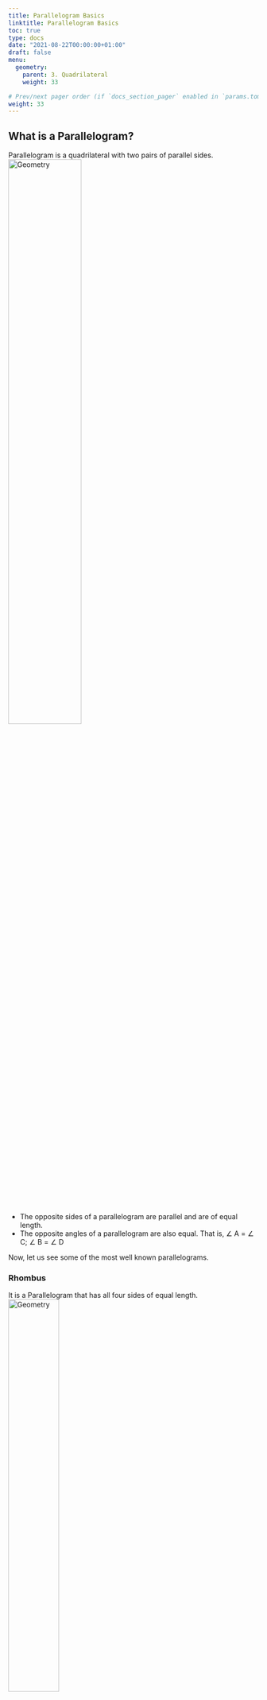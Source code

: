 ```yaml
---
title: Parallelogram Basics
linktitle: Parallelogram Basics
toc: true
type: docs
date: "2021-08-22T00:00:00+01:00"
draft: false
menu:
  geometry:
    parent: 3. Quadrilateral
    weight: 33

# Prev/next pager order (if `docs_section_pager` enabled in `params.toml`)
weight: 33
---
```


## What is a Parallelogram?

Parallelogram is a quadrilateral with two pairs of parallel sides. 
<img src="../../../media/geometry/quadrilateral-1.png" alt="Geometry" style="width:54%;height:54%;">

* The opposite sides of a parallelogram are parallel and are of equal length. 
* The opposite angles of a parallelogram are also equal. That is, ∠ A = ∠ C; ∠ B = ∠ D 

Now, let us see some of the most well known parallelograms. 


### Rhombus

It is a Parallelogram that has all four sides of equal length. 
<img src="../../../media/geometry/parallelogram-10.png" alt="Geometry" style="width:45%;height:45%;">

It is also called as ***equilateral quadrilateral***, because it has four equal sides (just as we call a triangle with three equal sides equilateral triangle). 

So, Perimeter of a Rhombus = 4 × Side

{{% alert note %}}
Parallelogram circumscribing a circle is a Rhombus.
<img src="../../../media/geometry/parallelogram-9.png" alt="Geometry" style="width:36%;height:36%;">
{{% /alert %}}


### Rectangle 

It is a Parallelogram that has two diagonals of equal length, and all its four angles are right angles too (just like a square). However, only its opposite sides are equal. 

So, its adjacent sides make an angle of 90° with each other. 
<img src="../../../media/geometry/quadrilateral-4.png" alt="Geometry" style="width:63%;height:63%;">

AB = DC; BC = AD <br>
AC = BD <br>
∠ A = ∠ B = ∠ C = ∠ D = 90°

Perimeter of rectangle = 2 (length + breadth) = 2 (l + b)

{{% alert note %}}
If all the four sides of a rectangle are equal, then it is called a ***Square***. So, square is a special case of rectangle. 
{{% /alert %}}

{{% alert note %}}
Parallelogram inscribed in a circle is a Rectangle.
<img src="../../../media/geometry/parallelogram-8.png" alt="Geometry" style="width:45%;height:45%;">
{{% /alert %}}


### Square

It is a Parallelogram that not only has all four sides of equal length (just like a rhombus), but all its angles are right angles too (just like a rectangle). <br>
<img src="../../../media/geometry/parallelogram-11.png" alt="Geometry" style="width:36%;height:36%;">

So, Perimeter of a Square = 4 × Side

{{% alert note %}}
***Square*** - It is a Rectangle that has four sides of equal length. 

That is, all of its four angles are 90° each, and all of its four sides are equal too. 

So, in a way, square is a special case of rectangle. 

In fact, Square is a Rectangle, as well as a Rhombus. However, vice-versa need not be true, i.e. a Rectangle or a Rhombus need not be a Square.
{{% /alert %}}

<br><hr><br>

## Properties of Parallelogram

These are the properties that are true for any kind of parallelogram. 

### Property 1: Angles 

In a parallelogram, sum of any two consecutive angles is always supplementary.
<img src="../../../media/geometry/quadrilateral-1.png" alt="Geometry" style="width:54%;height:54%;">

In the above figure, ∠A + ∠B = ∠B + ∠C = ∠C + ∠D = ∠D + ∠A = 180°

{{% alert note %}}
In case of ***Rhombus***: Pair of opposite angles are equal. 

In case of ***Rectangle and Square***: All angles are equal, as all angles are 90°. 
{{% /alert %}}

### Property 2: Diagonals 

#### Property 2a

In a parallelogram, diagonals always bisect each other. 
<img src="../../../media/geometry/parallelogram-1.png" alt="Geometry" style="width:54%;height:54%;">

In the above figure, AO = OC; DO = OB

#### Property 2b

Each diagonal of a parallelogram bisects that parallelogram into two congruent triangles.
<img src="../../../media/geometry/parallelogram-2.png" alt="Geometry" style="width:54%;height:54%;">

In the above figure, ∆ABD ≅ ∆CDB

#### Property 2c

Sum of squares of the sides of a parallelogram = Sum of the squares of its diagonals.
<img src="../../../media/geometry/parallelogram-1.png" alt="Geometry" style="width:54%;height:54%;">

In the above figure, $AC^2 + BD^2 = AB^2 + BC^2 + CD^2 + DA^2$

However, in a parallelogram the opposite sides are equal. So, AB = CD, and BC = DA <br>
So, $AC^2 + BD^2 = 2 (AB^2 + BC^2)$

{{% alert note %}}
In case of ***Rhombus***: 
* Diagonals are not equal in length. 
* Diagonals bisect each other perpendicularly. 
* Diagonals are angle bisectors.
<img src="../../../media/geometry/parallelogram-13.png" alt="Geometry" style="width:63%;height:63%;">

Sum of the square of the diagonals = Four times the square of side, i.e. $d_1^2 + d_2^2 = 4 a^2$ 

In case of ***Square***: 
* Diagonals are equal in length (unlike Rhombus). 
* Diagonals bisect each other perpendicularly. 
* Diagonals are angle bisectors. 
<img src="../../../media/geometry/parallelogram-15.png" alt="Geometry" style="width:54%;height:54%;">

Diagonal of a square = $\sqrt{2}$ Side, i.e. d = $\sqrt{2}$ a

In case of ***Rectangle***: 
* Diagonals are equal in length (like Square, unlike Rhombus). 
* Diagonals bisect each other (like Square and Rhombus), but not perpendicularly. (unlike Square and Rhombus)
* Diagonals are not angle bisectors. (unlike Square and Rhombus)
<img src="../../../media/geometry/parallelogram-19.png" alt="Geometry" style="width:72%;height:72%;">

Diagonal of a rectangle = $\sqrt{l^2 + b^2}$
{{% /alert %}}

### Property 3: Angle bisectors of Parallelogram

#### Property 3a 

In a parallelogram, bisectors of any two consecutive angles make an angle of 90°. 
<img src="../../../media/geometry/parallelogram-3.png" alt="Geometry" style="width:54%;height:54%;">

In the above figure, ∠AOB = 90°

#### Property 3b

Bisectors of the four angles of a parallelogram form a rectangle.
<img src="../../../media/geometry/parallelogram-4.png" alt="Geometry" style="width:54%;height:54%;">

In the above figure, PQRS is a rectangle. 

However, there are a few properties that are true only for some specific kinds of parallelograms. Let's see these too. 

### Property 4: Mid-point of sides

#### In case of Rhombus

Line segments joining midpoints of sides of a rhombus form a rectangle.
<img src="../../../media/geometry/parallelogram-14.png" alt="Geometry" style="width:54%;height:54%;">

In the above figure, PQRS is a rectangle. 

#### In case of Square

Line segments joining midpoints of sides of a square form a square.
<img src="../../../media/geometry/parallelogram-16.png" alt="Geometry" style="width:45%;height:45%;">

In the above figure, PQRS is a square. 

#### In case of Rectangle

Line segments joining midpoints of sides of a rectangle form a rhombus.
<img src="../../../media/geometry/parallelogram-20.png" alt="Geometry" style="width:72%;height:72%;">

In the above figure, PQRS is a rhombus. 

### Property 5: In case of Rectangle

If P is some point inside of a rectangle, then:
<img src="../../../media/geometry/parallelogram-21.png" alt="Geometry" style="width:72%;height:72%;">

$PA^2 + PC^2 = PB^2 + PD^2$

